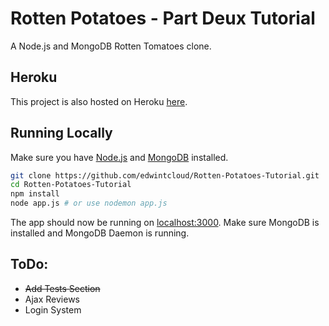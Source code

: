 # Rotten Potatoes - Part Deux Tutorial
A Node.js and MongoDB Rotten Tomatoes clone.

## Heroku
This project is also hosted on Heroku [here](https://rotten-potatoes-ec.herokuapp.com/).

## Running Locally
Make sure you have [Node.js](http://nodejs.org/) and [MongoDB](https://www.mongodb.com/) installed.

```sh
git clone https://github.com/edwintcloud/Rotten-Potatoes-Tutorial.git
cd Rotten-Potatoes-Tutorial
npm install
node app.js # or use nodemon app.js
```

The app should now be running on [localhost:3000](http://localhost:3000/). Make sure MongoDB is installed and MongoDB Daemon is running.

## ToDo:
+ ~~Add Tests Section~~
+ Ajax Reviews
+ Login System
